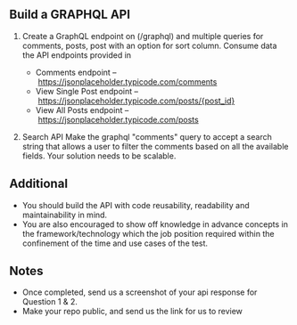 ## Build a GRAPHQL API

1. Create a GraphQL endpoint on (/graphql) and multiple queries for comments, posts, post with an option for sort column. Consume data the API endpoints provided in 
	- Comments endpoint – https://jsonplaceholder.typicode.com/comments
	- View Single Post endpoint – https://jsonplaceholder.typicode.com/posts/{post_id}
	- View All Posts endpoint – https://jsonplaceholder.typicode.com/posts

2. Search API 
Make the graphql "comments" query to accept a search string that allows a user to filter the comments based on all the available fields. Your solution needs to be scalable. 

## Additional

- You should build the API with code reusability, readability and maintainability in mind.
- You are also encouraged to show off knowledge in advance concepts in the framework/technology which the job position required within the confinement of the time and use cases of the test.

## Notes

- Once completed, send us a screenshot of your api response for Question 1 & 2. 
- Make your repo public, and send us the link for us to review
